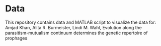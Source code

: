 # Data
This repository contains data and MATLAB script to visualize the data for: Amjad Khan, Alita R. Burmeister, Lindi M. Wahl, Evolution along the parasitism-mutualism continuum determines the genetic repertoire of prophages
